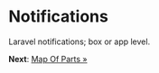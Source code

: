 # Notifications

Laravel notifications; box or app level.

**Next**: [Map Of Parts &raquo;](map.md)
